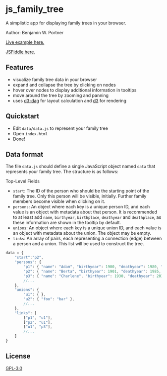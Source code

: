 # js_family_tree

A simplistic app for displaying family trees in your browser.

Author: Benjamin W. Portner

[Live example here.](https://html-preview.github.io/?url=https://github.com/BenPortner/js_family_tree/blob/typescript/examples/simple-tree.html)

[JSFiddle here.](https://jsfiddle.net/BenPortner/6mnt1wy4/18/)

## Features

- visualize family tree data in your browser
- expand and collapse the tree by clicking on nodes
- hover over nodes to display additional information in tooltips 
- move around the tree by zooming and panning
- uses [d3-dag](https://github.com/erikbrinkman/d3-dag) for layout calculation and [d3](https://d3js.org/) for rendering

## Quickstart

- Edit `data/data.js` to represent your family tree
- Open `index.html`
- Done!

## Data format

The file `data.js` should define a single JavaScript object named `data` that represents your family tree. The structure is as follows:

Top-Level Fields
- `start`: The ID of the person who should be the starting point of the family tree. Only this person will be visible, initially. Further family members become visible when clicking on it.
- `persons`: An object where each key is a unique person ID, and each value is an object with metadata about that person. It is recommended to at least add `name`, `birthyear`, `birthplace`, `deathyear` and `deathplace`, as these information are shown in the tooltip by default.
- `unions`: An object where each key is a unique union ID, and each value is an object with metadata about the union. The object may be empty.
- `links`: An array of pairs, each representing a connection (edge) between a person and a union. This list will be used to construct the tree.

```javascript
data = {
    "start":"p2",
    "persons": {
        "p1": { "name": "Adam", "birthyear": 1900, "deathyear": 1980, "birthplace": "Alberta", "deathplace":"Austin", "other": "enter anything here" },
        "p2": { "name": "Berta", "birthyear": 1901, "deathyear": 1985, "birthplace": "Berlin", "deathplace": "Bern" },
        "p3": { "name": "Charlene", "birthyear": 1930, "deathyear": 2010, "birthplace": "Château", "deathplace": "Cuxhaven" },
        //...
    },
    "unions": {
        "u1": { },
        "u2": { "foo": "bar" },
        //...
    },
    "links": [
        ["p1", "u1"],
        ["p2", "u1"],
        ["u1", "p3"],
        //...
    ]
}
```

## License

[GPL-3.0](LICENSE)